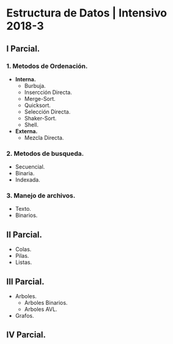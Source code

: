 # Estructura de Datos | Intensivo 2018-3
## **I Parcial.** ##
### 1. Metodos de Ordenación. ###
   - **Interna.**
     - Burbuja.
     - Insercción Directa.
     - Merge-Sort.
     - Quicksort.
     - Selección Directa.
     - Shaker-Sort.
     - Shell.
   - **Externa.**
     - Mezcla Directa.
### 2. Metodos de busqueda. ###
   - Secuencial.
   - Binaria.
   - Indexada.
### 3. Manejo de archivos. ###
   - Texto.
   - Binarios.
## **II Parcial.** ##
  - Colas.
  - Pilas.
  - Listas.
## **III Parcial.** ##
  - Arboles.
    - Arboles Binarios.
    - Arboles AVL.
  - Grafos.
## **IV Parcial.** ##
